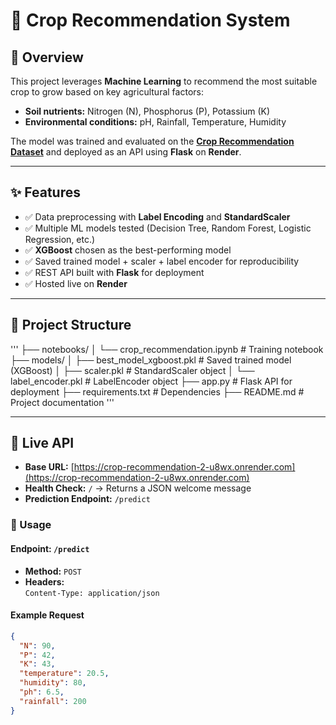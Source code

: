 # 🌱 Crop Recommendation System  

## 📌 Overview  
This project leverages **Machine Learning** to recommend the most suitable crop to grow based on key agricultural factors:  
- **Soil nutrients:** Nitrogen (N), Phosphorus (P), Potassium (K)  
- **Environmental conditions:** pH, Rainfall, Temperature, Humidity  

The model was trained and evaluated on the **[Crop Recommendation Dataset](https://www.kaggle.com/datasets/atharvaingle/crop-recommendation-dataset)** and deployed as an API using **Flask** on **Render**.  

---

## ✨ Features  
- ✅ Data preprocessing with **Label Encoding** and **StandardScaler**  
- ✅ Multiple ML models tested (Decision Tree, Random Forest, Logistic Regression, etc.)  
- ✅ **XGBoost** chosen as the best-performing model  
- ✅ Saved trained model + scaler + label encoder for reproducibility  
- ✅ REST API built with **Flask** for deployment  
- ✅ Hosted live on **Render**  

---

## 📂 Project Structure  
'''
├── notebooks/
│ └── crop_recommendation.ipynb # Training notebook
├── models/
│ ├── best_model_xgboost.pkl # Saved trained model (XGBoost)
│ ├── scaler.pkl # StandardScaler object
│ └── label_encoder.pkl # LabelEncoder object
├── app.py # Flask API for deployment
├── requirements.txt # Dependencies
├── README.md # Project documentation
'''


---

## 🚀 Live API  
- **Base URL:** [https://crop-recommendation-2-u8wx.onrender.com](https://crop-recommendation-2-u8wx.onrender.com)  
- **Health Check:** `/` → Returns a JSON welcome message  
- **Prediction Endpoint:** `/predict`  

### 🔧 Usage  

#### Endpoint: `/predict`  
- **Method:** `POST`  
- **Headers:**  
  `Content-Type: application/json`  

#### Example Request  
```json
{
  "N": 90,
  "P": 42,
  "K": 43,
  "temperature": 20.5,
  "humidity": 80,
  "ph": 6.5,
  "rainfall": 200
}

